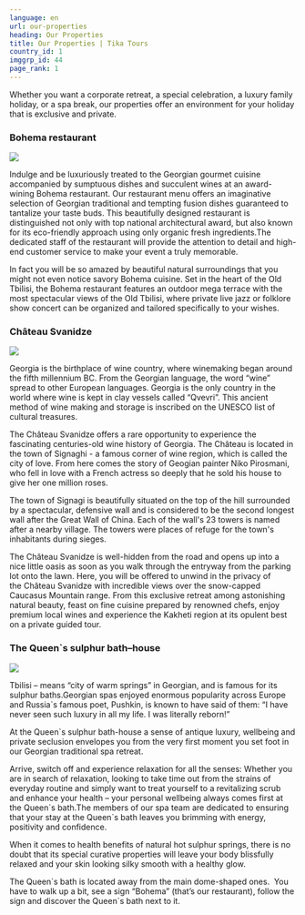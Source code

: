 ```yaml
---
language: en
url: our-properties
heading: Our Properties
title: Our Properties | Tika Tours
country_id: 1
imggrp_id: 44
page_rank: 1
---
```

<div class="row content-row"><!-- 1708 (0)-->

</div>

<div class="row content-row"><!-- 1709 (2)-->
<div class="col-xs-12"><!-- 2274 -->

Whether you want a corporate retreat, a special celebration, a luxury family holiday,
or a spa break, our properties offer an environment for your holiday that is exclusive
and private.

</div>

</div>

<div class="row content-row"><!-- 1710 (3)-->
<div class="col-xs-12"><!-- 2275 -->

### Bohema restaurant

</div>

</div>

<div class="row content-row"><!-- 1711 (4)-->
<div class="col-xs-12 col-sm-6 col-md-6"><!-- 2276 -->

![](/library/content/bohema-restaurant.png)

</div>

<div class="col-xs-12 col-sm-6 col-md-6"><!-- 2277 -->

Indulge and be luxuriously treated to the Georgian gourmet cuisine accompanied by
sumptuous dishes and succulent wines at an award\-wining Bohema restaurant. Our
restaurant menu offers an imaginative selection of Georgian traditional and tempting
fusion dishes guaranteed to tantalize your taste buds. This beautifully designed
restaurant is distinguished not only with top national architectural award, but
also known for its eco\-friendly approach using only organic fresh ingredients.The
dedicated staff of the restaurant will provide the attention to detail and high\-end
customer service to make your event a truly memorable.

In fact you will be so amazed by beautiful natural surroundings that you might not
even notice savory Bohema cuisine.
Set in the heart of the Old Tbilisi, the Bohema restaurant features an outdoor mega
terrace with the most spectacular views of the Old Tbilisi, where private live jazz
or folklore show concert can be organized and tailored specifically to your wishes.

</div>

</div>

<div class="row content-row"><!-- 1712 (5)-->
<div class="col-xs-12"><!-- 2278 -->

### Château Svanidze

</div>

</div>

<div class="row content-row"><!-- 1713 (6)-->
<div class="col-xs-12 col-sm-6 col-md-6"><!-- 2279 -->

![](/library/content/chateau.png)

</div>

<div class="col-xs-12 col-sm-6 col-md-6"><!-- 2280 -->

Georgia is the birthplace of wine country, where winemaking began around the fifth
millennium BC. From the Georgian language, the word “wine” spread to other European
languages. Georgia is the only country in the world where wine is kept in clay vessels
called “Qvevri”. This ancient method of wine making and storage is inscribed on
the UNESCO list of cultural treasures.

The Château Svanidze offers a rare opportunity to experience the fascinating centuries\-old
wine history of Georgia. The Château is located in the town of Signaghi \- a famous
corner of wine region, which is called the city of love. From here comes the story
of Geogian painter Niko Pirosmani, who fell in love with a French actress so deeply
that he sold his house to give her one million roses.

The town of Signagi is beautifully situated on the top of the hill surrounded by
a spectacular, defensive wall and is considered to be the second longest wall after
the Great Wall of China. Each of the wall's 23 towers is named after a nearby village.
The towers were places of refuge for the town's inhabitants during sieges.

The Château Svanidze is well\-hidden from the road and opens up into a nice little
oasis as soon as you walk through the entryway from the parking lot onto the lawn.
Here, you will be offered to unwind in the privacy of the Château Svanidze with
incredible views over the snow\-capped Caucasus Mountain range. From this exclusive
retreat among astonishing natural beauty, feast on fine cuisine prepared by renowned
chefs, enjoy premium local wines and experience the Kakheti region at its opulent
best on a private guided tour.

</div>

</div>

<div class="row content-row"><!-- 1714 (7)-->
<div class="col-xs-12"><!-- 2281 -->

### The Queen\`s sulphur bath–house

</div>

</div>

<div class="row content-row"><!-- 1715 (8)-->
<div class="col-xs-12 col-sm-6 col-md-6"><!-- 2282 -->

![](/library/content/queens-bath.png)

</div>

<div class="col-xs-12 col-sm-6 col-md-6"><!-- 2283 -->

Tbilisi – means “city of warm springs” in Georgian, and is famous for its sulphur
baths.Georgian spas enjoyed enormous popularity across Europe and Russia\`s famous
poet, Pushkin, is known to have said of them: “I have never seen such luxury in
all my life. I was literally reborn!”

At the Queen\`s sulphur bath\-house a sense of antique luxury, wellbeing and private
seclusion envelopes you from the very first moment you set foot in our Georgian
traditional spa retreat.

Arrive, switch off and experience relaxation for all the senses: Whether you are
in search of relaxation, looking to take time out from the strains of everyday routine
and simply want to treat yourself to a revitalizing scrub and enhance your health
– your personal wellbeing always comes first at the Queen\`s bath.The members of
our spa team are dedicated to ensuring that your stay at the Queen\`s bath leaves
you brimming with energy, positivity and confidence.

When it comes to health benefits of natural hot sulphur springs, there is no doubt
that its special curative properties will leave your body blissfully relaxed and
your skin looking silky smooth with a healthy glow.

The Queen\`s bath is located away from the main dome\-shaped ones.  You have to walk
up a bit, see a sign “Bohema” (that’s our restaurant), follow the sign and discover
the Queen\`s bath next to it.

</div>

</div>

